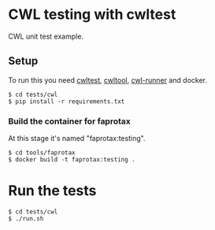 # CWL testing with cwltest

CWL unit test example.

## Setup

To run this you need [cwltest](https://github.com/common-workflow-language/cwltest), [cwltool](https://github.com/common-workflow-language/cwltool), [cwl-runner](https://pypi.org/project/cwl_runner/) and docker.

```
$ cd tests/cwl
$ pip install -r requirements.txt
```

### Build the container for faprotax

At this stage it's named "faprotax:testing".

```
$ cd tools/faprotax
$ docker build -t faprotax:testing .
```

# Run the tests

```
$ cd tests/cwl
$ ./run.sh
```